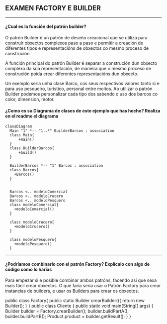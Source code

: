## EXAMEN FACTORY E BUILDER

----------------------------------------------------------

#### ¿Cual es la función del patrón builder?

O patrón Builder é un patrón de deseño creacional que se utiliza para construír obxectos complexos paso a paso e permitir a creación de diferentes tipos e representacións de obxectos co mesmo proceso de construción.

A función principal do patrón Builder é separar a construción dun obxecto complexo da súa representación, de maneira que o mesmo proceso de construción poida crear diferentes representacións dun obxecto.

Un exemplo seria unha clase Barco, cos seus respectivos valores tanto si e para uso pesqueiro, turistico, personal entre moitos. Ao utilizar o patrón Builder podemos personalizar cada tipo dos sabendo o uso dos barcos co color, dimension, motor.

#### ¿Como es su Diagrama de clases de este ejemplo que has hecho? Realiza en el readme el diagrama

    classDiagram
      Main "1" *-- "1..*" BuilderBarcos : association
      class Main{
          +main()
      }
      class BuilderBarcos{
          +build()
      }
      
      BuilderBarcos *-- "1" Barcos : association
      class Barcos{
        +Barcos()
      }
      
     
      Barcos <.. modeloComercial
      Barcos <.. modeloCrucero
      Barcos <.. modeloPesquero
      class modeloComercial{
        +modeloComercial()
      }
      
      class modeloCrucero{
        +modeloCrucero()      
      }
      
      class modeloPesquero{
        +modeloPesquero()      
      }

------

#### ¿Podríamos combinarlo con el patrón Factory? Explícalo con algo de código como lo harías

Para empezar si e posible combinar ambos patróns, facendo así que sexa mais fácil crear obxectos. O que faria seria usar o Patrón Factory para crear instancias de builders, e usar os Builders para crear os obxectos.


public class Factory{
    public static Builder crearBuilder(){
        return new Builder();
    }
}
public class Cliente {
    public static void main(String[] args) {
        Builder builder = Factory.crearBuilder();
        builder.buildPartA();
        builder.buildPartB();
        Product product = builder.getResult();
}
}